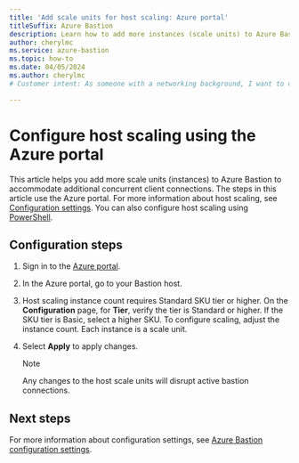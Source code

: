 ```yaml
---
title: 'Add scale units for host scaling: Azure portal'
titleSuffix: Azure Bastion
description: Learn how to add more instances (scale units) to Azure Bastion.
author: cherylmc
ms.service: azure-bastion
ms.topic: how-to
ms.date: 04/05/2024
ms.author: cherylmc
# Customer intent: As someone with a networking background, I want to configure host scaling using the Azure portal.

---
```


# Configure host scaling using the Azure portal

This article helps you add more scale units (instances) to Azure Bastion to accommodate additional concurrent client connections. The steps in this article use the Azure portal. For more information about host scaling, see [Configuration settings](configuration-settings.md#instance). You can also configure host scaling using [PowerShell](configure-host-scaling-powershell.md).

## Configuration steps

1. Sign in to the [Azure portal](https://portal.azure.com).
1. In the Azure portal, go to your Bastion host.
1. Host scaling instance count requires Standard SKU tier or higher. On the **Configuration** page, for **Tier**, verify the tier is Standard or higher. If the SKU tier is Basic, select a higher SKU. To configure scaling, adjust the instance count. Each instance is a scale unit.
1. Select **Apply** to apply changes.

   >[!NOTE]
   > Any changes to the host scale units will disrupt active bastion connections.
   >

## Next steps

For more information about configuration settings, see [Azure Bastion configuration settings](configuration-settings.md).
